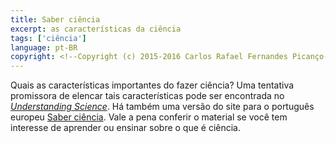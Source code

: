 ```yaml
---
title: Saber ciência
excerpt: as características da ciência
tags: ['ciência']
language: pt-BR
copyright: <!--Copyright (c) 2015-2016 Carlos Rafael Fernandes Picanço-->
---
```

Quais as características importantes do fazer ciência? Uma tentativa promissora de elencar tais características pode ser encontrada no [*Understanding Science*](http://undsci.berkeley.edu/). Há também uma versão do site para o português europeu [Saber ciência](http://saberciencia.tecnico.ulisboa.pt/index.php). Vale a pena conferir o material se você tem interesse de aprender ou ensinar sobre o que é ciência.